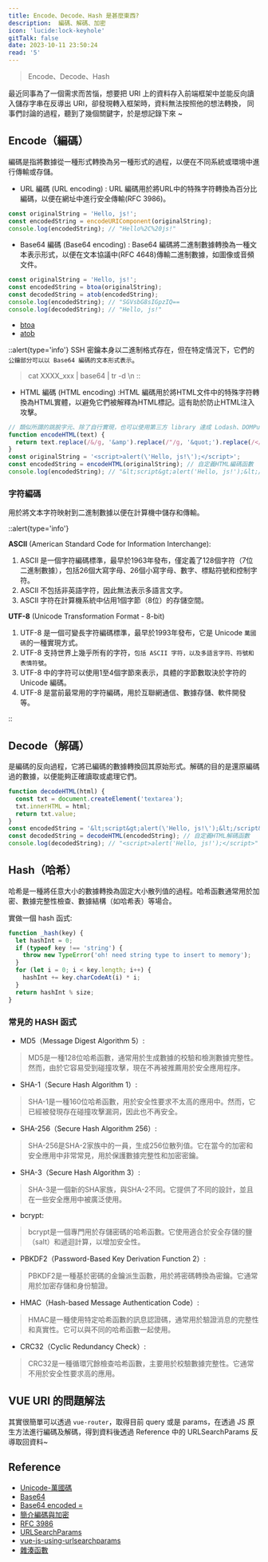 ```yaml
---
title: Encode、Decode、Hash 是甚麼東西?
description:  編碼、解碼、加密
icon: 'lucide:lock-keyhole'
gitTalk: false
date: 2023-10-11 23:50:24
read: '5'
---
```


> Encode、Decode、Hash

最近同事為了一個需求而苦惱，想要把 URI 上的資料存入前端框架中並能反向讀入儲存字串在反導出 URI，卻發現轉入框架時，資料無法按照他的想法轉換，
同事們討論的過程，聽到了幾個關鍵字，於是想記錄下來 ~

## Encode（編碼）

編碼是指將數據從一種形式轉換為另一種形式的過程，以便在不同系統或環境中進行傳輸或存儲。

- URL 編碼 (URL encoding) : URL 編碼用於將URL中的特殊字符轉換為百分比編碼，以便在網址中進行安全傳輸(RFC 3986)。

```javascript
const originalString = 'Hello, js!';
const encodedString = encodeURIComponent(originalString);
console.log(encodedString); // "Hello%2C%20js!"
```

- Base64 編碼 (Base64 encoding) : Base64 編碼將二進制數據轉換為一種文本表示形式，以便在文本協議中(RFC 4648)傳輸二進制數據，如圖像或音頻文件。

```javascript
const originalString = 'Hello, js!';
const encodedString = btoa(originalString);
const decodedString = atob(encodedString);
console.log(encodedString); // "SGVsbG8sIGpzIQ==
console.log(decodedString); // "Hello, js!"
```

- [btoa](https://developer.mozilla.org/zh-CN/docs/Web/API/btoa)
- [atob](https://developer.mozilla.org/zh-CN/docs/Web/API/atob)

::alert{type='info'}
SSH 密鑰本身以二進制格式存在，但在特定情況下，它們的`公鑰部分可以以 Base64 編碼的文本形式表示`。
> cat XXXX_xxx | base64 | tr -d \\n
::

- HTML 編碼 (HTML encoding) :HTML 編碼用於將HTML文件中的特殊字符轉換為HTML實體，以避免它們被解釋為HTML標記。這有助於防止HTML注入攻擊。

```javascript
// 類似所謂的跳脫字元、除了自行實現，也可以使用第三方 library 達成 Lodash、DOMPurify、he。
function encodeHTML(text) {
  return text.replace(/&/g, '&amp').replace(/"/g, '&quot;').replace(/</g, '&lt;').replace(/>/g, '&gt;');
}
const originalString = '<script>alert(\'Hello, js!\');</script>';
const encodedString = encodeHTML(originalString); // 自定義HTML編碼函數
console.log(encodedString); // "&lt;script&gt;alert('Hello, js!');&lt;/script&gt;"
```

### 字符編碼

用於將文本字符映射到二進制數據以便在計算機中儲存和傳輸。

::alert{type='info'}

**ASCII** (American Standard Code for Information Interchange):

1. ASCII 是一個字符編碼標準，最早於1963年發布，僅定義了128個字符（7位二進制數據），包括26個大寫字母、26個小寫字母、數字、標點符號和控制字符。
2. ASCII 不包括非英語字符，因此無法表示多語言文字。
3. ASCII 字符在計算機系統中佔用1個字節（8位）的存儲空間。

**UTF-8** (Unicode Transformation Format - 8-bit)

1. UTF-8 是一個可變長字符編碼標準，最早於1993年發布，它是 Unicode `萬國碼`的一種實現方式。
2. UTF-8 支持世界上幾乎所有的字符，`包括 ASCII 字符，以及多語言字符、符號和表情符號`。
3. UTF-8 中的字符可以使用1至4個字節來表示，具體的字節數取決於字符的 Unicode 編碼。
4. UTF-8 是當前最常用的字符編碼，用於互聯網通信、數據存儲、軟件開發等。

::

## Decode（解碼）

是編碼的反向過程，它將已編碼的數據轉換回其原始形式。解碼的目的是還原編碼過的數據，以便能夠正確讀取或處理它們。

```javascript
function decodeHTML(html) {
  const txt = document.createElement('textarea');
  txt.innerHTML = html;
  return txt.value;
}
const encodedString = '&lt;script&gt;alert(\'Hello, js!\');&lt;/script&gt;';
const decodedString = decodeHTML(encodedString); // 自定義HTML解碼函數
console.log(decodedString); // "<script>alert('Hello, js!');</script>"
```

## Hash（哈希）

哈希是一種將任意大小的數據轉換為固定大小散列值的過程。哈希函數通常用於加密、數據完整性檢查、數據結構（如哈希表）等場合。

實做一個 hash 函式:

```javascript
function _hash(key) {
  let hashInt = 0;
  if (typeof key !== 'string') {
    throw new TypeError('oh! need string type to insert to memory');
  }
  for (let i = 0; i < key.length; i++) {
    hashInt += key.charCodeAt(i) * i;
  }
  return hashInt % size;
}
```

### 常見的 HASH 函式

- MD5（Message Digest Algorithm 5）:

 > MD5是一種128位哈希函數，通常用於生成數據的校驗和檢測數據完整性。然而，由於它容易受到碰撞攻擊，現在不再被推薦用於安全應用程序。

- SHA-1（Secure Hash Algorithm 1）:

> SHA-1是一種160位哈希函數，用於安全性要求不太高的應用中。然而，它已經被發現存在碰撞攻擊漏洞，因此也不再安全。

- SHA-256（Secure Hash Algorithm 256）:

> SHA-256是SHA-2家族中的一員，生成256位散列值。它在當今的加密和安全應用中非常常見，用於保護數據完整性和加密密鑰。

- SHA-3（Secure Hash Algorithm 3）:

> SHA-3是一個新的SHA家族，與SHA-2不同。它提供了不同的設計，並且在一些安全應用中被廣泛使用。

- bcrypt:

> bcrypt是一個專門用於存儲密碼的哈希函數。它使用適合於安全存儲的鹽（salt）和遞迴計算，以增加安全性。

- PBKDF2（Password-Based Key Derivation Function 2）:

> PBKDF2是一種基於密碼的金鑰派生函數，用於將密碼轉換為密鑰。它通常用於加密存儲和身份驗證。

- HMAC（Hash-based Message Authentication Code）:

> HMAC是一種使用特定哈希函數的訊息認證碼，通常用於驗證消息的完整性和真實性。它可以與不同的哈希函數一起使用。

- CRC32（Cyclic Redundancy Check）:

> CRC32是一種循環冗餘檢查哈希函數，主要用於校驗數據完整性。它通常不用於安全性要求高的應用。

## VUE URI 的問題解法

其實很簡單可以透過 `vue-router`，取得目前 query 或是 params，在透過 JS 原生方法進行編碼及解碼，得到資料後透過 Reference 中的 URLSearchParams 反導取回資料~

## Reference

- [Unicode-萬國碼](https://zh.wikipedia.org/zh-tw/Unicode)
- [Base64](https://www.redhat.com/sysadmin/base64-encoding)
- [Base64 encoded =](https://stackoverflow.com/questions/6916805/why-does-a-base64-encoded-string-have-an-sign-at-the-end)
- [簡介編碼與加密](https://mileschou.me/ironman/11th/authentication/day08/)
- [RFC 3986](https://datatracker.ietf.org/doc/html/rfc3986#section-2.1)
- [URLSearchParams](https://developer.mozilla.org/en-US/docs/Web/API/URLSearchParams)
- [vue-js-using-urlsearchparams](https://stackoverflow.com/questions/74230976/vue-js-using-urlsearchparams-is-showing-me-error)
- [雜湊函數](https://zh.wikipedia.org/zh-tw/%E6%95%A3%E5%88%97%E5%87%BD%E6%95%B8)
